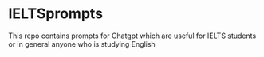 # IELTSprompts
This repo contains prompts for Chatgpt which are useful for IELTS students or in general anyone who is studying English
